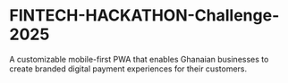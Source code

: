 # FINTECH-HACKATHON-Challenge-2025
A customizable mobile-first PWA that enables Ghanaian businesses to create branded digital payment experiences for their customers.

